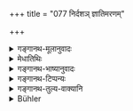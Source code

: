 +++
title = "077 निर्दशञ् ज्ञातिमरणम्"

+++

<details><summary>गङ्गानथ-मूलानुवादः</summary>

Hearing of the death of a kinsman, or of the birth of a son, after the ten days have elapsed, the man becomes pure by plunging into water with his clothes—(76).
</details>

<details><summary>मेधातिथिः</summary>

समानोदकानाम् अयं विधिः । त्र्यहैकाहपक्षे च सपिण्डानाम् अपि । **सवासा** वाससा सहितः । **जलम् आप्लुत्य** स्नात्वेत्य् अर्थः ॥ ५.७६ ॥
</details>

<details><summary>गङ्गानथ-भाष्यानुवादः</summary>

This rule refers to *Samānodaka* relations; and also to *Sapiṇḍa* ones, but only when the option of three or one day is accepted.

‘*With clothes*’—along with his garments.

‘*Plunging into water*’—bathing.—(76).
</details>

<details><summary>गङ्गानथ-टिप्पन्यः</summary>

(Verse 77 of others.)

This verse is quoted in *Aparārka* (p. 904), which explains ‘*nirdaśam*’
as ‘from which ten days have elapsed;’—in *Mitākṣarā* (on 3.21);—in
*Nirṇayasindhu* (p. 385), in support of the view that for the Father,
there is impurity even on hearing of the birth of a son after ten days
have elapsed, though there is none for other relations;—in
*Vīramitrodaya* (Saṃskāra, p. 188);—in *Madanapārijāta* (p. 427) to the
same effect as *Nirṇayasindhu*;—in *Parāśramādhāva* (Ācāra, p. 600), to
the same effect;—in *Smṛtitattva* (II, p. 275) to the same effect;—in
*Smṛtisāroddhāra* (p. 232), which adds that the mention of ‘*putra*,’
son, makes it clear that the purification applies to the *Father*
only;—in *Śuddhikaumudī* (p. 34) which says that ‘*nirdaśam
jñātimaraṇam*’ stands for ‘the lapsing of the period of impurity’;—and
in *Hāralatā* (p. 32), which adds this explanation:—‘If one hears of the
death of a Sapiṇḍa after the lapse of ten days, he becomes purified by
bathing with clothes on,’ and ‘on hearing of the birth of his son, after
ten days, one becomes pure by mere bathing it adds that the
‘purification meant here is only the cessation of untouchability’.
</details>

<details><summary>गङ्गानथ-तुल्य-वाक्यानि</summary>

*Yājñavalkya* (3.21).—(See under 73-75.)

*Śaṅkha* (Parāśaramādhava, p. 598).—‘On the expiry of ten days, one
remains impure for three days.’

*Devala* (Do., p. 599).—‘After the lapse of the days of impurity, there
is to he no impurity, due to birth.’
</details>

<details><summary>Bühler</summary>

077	A man who hears of a (Sapinda) relative's death, or of the birth of a son after the ten days (of impurity have passed), becomes pure by bathing, dressed in his garments.
</details>
